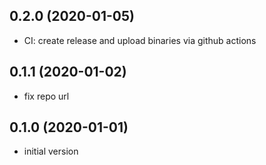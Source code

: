 0.2.0 (2020-01-05)
------------------

* CI: create release and upload binaries via github actions

0.1.1 (2020-01-02)
------------------

* fix repo url

0.1.0 (2020-01-01)
------------------

* initial version
